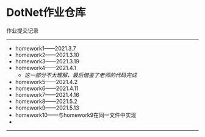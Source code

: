 # DotNet作业仓库

作业提交记录

----

- homework1——2021.3.7
- homework2——2021.3.10
- homework3——2021.3.19
- homework4——2021.4.1
  - *这一部分不太理解，最后借鉴了老师的代码完成*
- homework5——2021.4.2
- homework6——2021.4.11
- homework7——2021.4.16
- homework8——2021.5.2
- homework9——2021.5.13
- homework10——与homework9在同一文件中实现
- 

----

